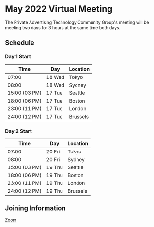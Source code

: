 # May 2022 Virtual Meeting

The Private Advertising Technology Community Group's meeting will be meeting two days for 3 hours at the same time both days.

## Schedule 

### Day 1 Start 

| Time          | Day    | Location      |
| ------------- | ------ | ------------- |
| 07:00         | 18 Wed | Tokyo         |
| 08:00         | 18 Wed | Sydney        |
| 15:00 (03 PM) | 17 Tue | Seattle       |
| 18:00 (06 PM) | 17 Tue | Boston        |
| 23:00 (11 PM) | 17 Tue | London        |
| 24:00 (12 PM) | 17 Tue | Brussels      |

### Day 2 Start 

| Time          | Day    | Location      |
| ------------- | ------ | ------------- |
| 07:00         | 20 Fri | Tokyo         |
| 08:00         | 20 Fri | Sydney        |
| 15:00 (03 PM) | 19 Thu | Seattle       |
| 18:00 (06 PM) | 19 Thu | Boston        |
| 23:00 (11 PM) | 19 Thu | London        |
| 24:00 (12 PM) | 19 Thu | Brussels      |

## Joining Information

[Zoom](https://mit.zoom.us/j/95356244879?pwd=NDBwZmxleTMwcHFpZG1MZW1tUXhVUT09)
